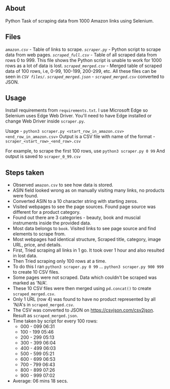 ## About
Python Task of scraping data from 1000 Amazon links using Selenium.

## Files
_`amazon.csv`_ - Table of links to scrape.
_`scraper.py`_ - Python script to scrape data from web pages.
_`scraped_full.csv`_ - Table of all scraped data from rows 0 to 999. This file shows the Python script is unable to work for 1000 rows as a lot of data is lost.
_`scraped_merged.csv`_ - Merged table of scraped data of 100 rows, i.e, 0-99, 100-199, 200-299, etc. All these files can be seen in _`CSV files/`_.
_`scraped_merged.json`_ - _`scraped_merged.csv`_ converted to JSON.

## Usage
Install requirements from `requirements.txt`.
I use Microsoft Edge so Selenium uses Edge Web Driver.
You'll need to have Edge installed or change Web Driver inside `scraper.py`.

Usage - `python3 scraper.py <start_row_in_amazon.csv> <end_row_in_amazon.csv>`
Output is a CSV file with name of the format - `scraper_<start_row>_<end_row>.csv`

For example, to scrape the first 100 rows, use `python3 scraper.py 0 99`
And output is saved to `scraper_0_99.csv`

## Steps taken
* Observed `amazon.csv` to see how data is stored. 
* ASIN field looked wrong as on manually visiting many links, no products were found. 
* Converted ASIN to a 10 character string with starting zeros.
* Visited webpages to see the page sources. Found page source was different for a product category.
* Found out there are 3 categories - beauty, book and muscial instruments inside the provided data. 
* Most data belongs to `book`. Visited links to see page source and find elements to scrape from.
* Most webpages had identical structure, Scraped title, category, image URL, price, and details.
* First, Tried scraping all links in 1 go. It took over 1 hour and also resulted in lost data.
* Then Tried scraping only 100 rows at a time.
* To do this I ran `python3 scraper.py 0 99` ... `python3 scraper.py 900 999` to create 10 CSV files.
* Some pages were not scraped. Data which couldn't be scraped was marked as 'N/A'.
* These 10 CSV files were then merged using `pd.concat()` to create `scraped_merged.csv`.
* Only 1 URL (row 4) was found to have no product represented by all 'N/A's in `scraped_merged.csv`.
* The CSV was converted to JSON on https://csvjson.com/csv2json. Result as `scraped_merged.json`.
* Time taken by script for every 100 rows:
    + 000 - 099 06:31
    + 100 - 199 05:46
    + 200 - 299 05:13
    + 300 - 399 06:04
    + 400 - 499 06:03
    + 500 - 599 05:21
    + 600 - 699 06:53
    + 700 - 799 06:43
    + 800 - 899 07:26
    + 900 - 999 07:02
* Average: 06 mins 18 secs.
